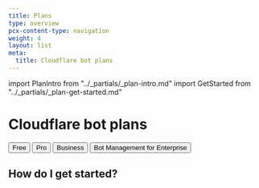 ```yaml
---
title: Plans
type: overview
pcx-content-type: navigation
weight: 4
layout: list
meta:
  title: Cloudflare bot plans
---
```


import PlanIntro from "../\_partials/\_plan-intro.md"
import GetStarted from "../\_partials/\_plan-get-started.md"

# Cloudflare bot plans

<PlanIntro/>

<ButtonGroup>
  <Button type="primary" href="/plans/free">Free</Button>
  <Button type="primary" href="/plans/pro">Pro</Button>
  <Button type="primary" href="/plans/biz-and-ent">Business</Button>
  <Button type="primary" href="/plans/bm-subscription">Bot Management for Enterprise</Button>
</ButtonGroup>

## How do I get started?

<GetStarted/>
